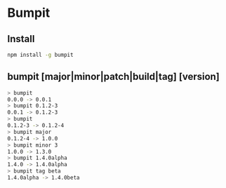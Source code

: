 # Bumpit

Install
-------

```bash
npm install -g bumpit
```

bumpit [major|minor|patch|build|tag] [version]
----

```bash
> bumpit
0.0.0 -> 0.0.1
> bumpit 0.1.2-3
0.0.1 -> 0.1.2-3
> bumpit
0.1.2-3 -> 0.1.2-4
> bumpit major
0.1.2-4 -> 1.0.0
> bumpit minor 3
1.0.0 -> 1.3.0
> bumpit 1.4.0alpha
1.4.0 -> 1.4.0alpha
> bumpit tag beta
1.4.0alpha -> 1.4.0beta
```
